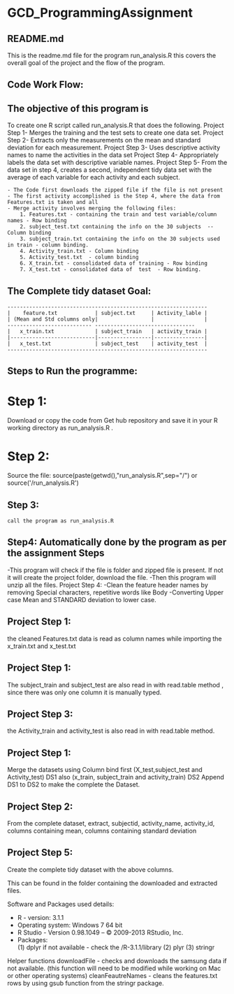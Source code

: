GCD_ProgrammingAssignment
=========================
## README.md
This is the readme.md file for the program run_analysis.R
this covers the overall goal of the project and the flow of the program.

## Code Work Flow:
 ## The objective of this program is 
  To create one R script called run_analysis.R that does the following. 
	Project Step 1- Merges the training and the test sets to create one data set.
	Project Step 2- Extracts only the measurements on the mean and standard deviation for each measurement. 
	Project Step 3- Uses descriptive activity names to name the activities in the data set
	Project Step 4- Appropriately labels the data set with descriptive variable names. 
	Project Step 5- From the data set in step 4, creates a second, independent tidy data set with the average of each variable for each activity and each subject.
	
	- The Code first downloads the zipped file if the file is not present 
	- The first activity accomplished is the Step 4, where the data from Features.txt is taken and all 
	- Merge activity involves merging the following files: 
		1. Features.txt - containing the train and test variable/column names - Row binding
		2. subject_test.txt containing the info on the 30 subjects  -- Column binding
		3. subject_train.txt containing the info on the 30 subjects used in train - column binding.
		4. Activity_train.txt - Column binding
		5. Activity_test.txt  - column binding
		6. X_train.txt - consolidated data of training - Row binding
		7. X_test.txt - consolidated data of  test  - Row binding.



## The Complete tidy dataset Goal:
	----------------------------------------------------------------
	|    feature.txt            | subject.txt     | Activity_lable |
	| (Mean and Std columns only|                 |                |
	---------------------------	--------------------------------              
	|   x_train.txt             | subject_train   | activity_train |
	|---------------------------|-----------------|----------------|
	|   x_test.txt              | subject_test    | activity_test  |
	----------------------------------------------------------------

## Steps to Run the programme: 	
# Step 1:
Download or copy the code from Get hub repository and save it in your R working directory as run_analysis.R .

# Step 2: 
 Source the file: 
	source(paste(getwd(),"run_analysis.R",sep="/")
	or 
	source('<WorkingDirectory>/run_analysis.R')

## Step 3: 
	call the program as run_analysis.R


## Step4: Automatically done by the program as per the assignment Steps

-This program will check if the file is folder and zipped file is present. If not it will create the project folder, download the file.
-Then this program will unzip all the files.
Project Step 4:
-Clean the feature header names by removing Special characters, repetitive words like Body 
-Converting Upper case Mean and STANDARD deviation to lower case. 

## Project Step 1:
the cleaned Features.txt data is read as column names while importing the x_train.txt and x_test.txt
## Project Step 1:
The subject_train and subject_test are also read in with read.table method , since there was only one column it is manually typed.
## Project Step 3: 
the Activity_train and activity_test is also read in with read.table method.
## Project Step 1: 
Merge the datasets using Column bind first (X_test,subject_test and Activity_test) DS1 also (x_train, subject_train and activity_train) DS2
Append DS1 to DS2 to make the complete the Dataset.

## Project  Step 2: 
From the complete dataset, extract, subjectid, activity_name, activity_id, columns containing mean, columns containing standard deviation

## Project Step 5: 
Create the complete tidy dataset with the above columns.

This can be found in the folder containing the downloaded and extracted files.

Software and Packages used details:
- R - version: 3.1.1
- Operating system: Windows 7 64 bit 
- R Studio - Version 0.98.1049 – © 2009-2013 RStudio, Inc. 
- Packages:      
(1) dplyr if not available - check the <path>/R-3.1.1/library
(2) plyr
(3) stringr

Helper functions
downloadFile - checks and downloads the samsung data if not available. (this function will need to be modified while working on Mac or other operating systems)
cleanFeautreNames - cleans the features.txt rows by using gsub function from the stringr package.
